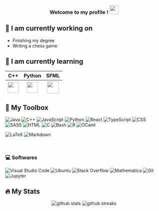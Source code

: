 <h3 align="center">
  Welcome to my profile !
  <img src="https://media.giphy.com/media/hvRJCLFzcasrR4ia7z/giphy.gif" width="28">
</h3>

## 🔭 I am currently working on
- Finishing my degree
- Writing a chess game

## 📖 I am currently learning 
<div align="center" markdown="1">
<table>
    <thead>
        <tr>
            <th align="center">C++</th>
            <th align="center">Python</th>
            <th align="center">SFML</td>
        </tr>
        <tr>
            <th align="center"><img src="https://upload.wikimedia.org/wikipedia/commons/1/18/ISO_C%2B%2B_Logo.svg" width="35" /></th>
            <th align="center"><img src="https://upload.wikimedia.org/wikipedia/commons/c/c3/Python-logo-notext.svg" width="35" /></th>
            <th align="center"><img src="https://www.sfml-dev.org/download/goodies/sfml-icon.svg" width="38" /></th>
        </tr>
    </thead>
</table>
</div>

<!--
**hexaquarks/hexaquarks** is a ✨ _special_ ✨ repository because its `README.md` (this file) appears on your GitHub profile.

Here are some ideas to get you started:

- 🔭 I’m currently working on ...
- 🌱 I’m currently learning ...
- 👯 I’m looking to collaborate on ...
- 🤔 I’m looking for help with ...
- 💬 Ask me about ...
- 📫 How to reach me: ...
- 😄 Pronouns: ...
- ⚡ Fun fact: ...
-->

## 🧰 My Toolbox
<p>
  <img alt="Java" src="https://img.shields.io/badge/Java-007396.svg?logo=java&logoColor=white">
  <img alt="C++" src="https://img.shields.io/badge/C++-blue.svg?style=flat&logo=c%2B%2B">
  <img alt="JavaScript" src="https://img.shields.io/badge/JavaScript-F7DF1E.svg?logo=javascript&logoColor=black">
  <img alt="Python" src="https://img.shields.io/badge/Python-14354C.svg?logo=python&logoColor=white">
  <img alt="React" src="https://img.shields.io/badge/React-20232a.svg?logo=react&logoColor=%2361DAFB">
  <img alt="TypeScript" src="https://img.shields.io/badge/TypeScript-007ACC.svg?logo=typescript&logoColor=white">
  <img alt="CSS" src="https://img.shields.io/badge/CSS3-1572B6.svg?logo=css3&logoColor=white">
  <img alt="SASS" src="https://img.shields.io/badge/SASS-CC6699.svg?logo=SASS&logoColor=white">
  <img alt="HTML" src="https://img.shields.io/badge/HTML-E34F26.svg?logo=html5&logoColor=white">
  <img alt="C" src="https://custom-icon-badges.herokuapp.com/badge/C-03599C.svg?logo=c-in-hexagon&logoColor=white">
  <img alt="Bash" src="https://img.shields.io/badge/Bash-121011.svg?logo=gnu-bash&logoColor=white">
  <img alt="R" src="https://img.shields.io/badge/R-276DC3.svg?logo=r&logoColor=white">
  <img alt="OCaml" src="https://img.shields.io/badge/OCaml-276DC3.svg?logo=OCaml&logoColor=orange">
</p>

<p>
  <img alt="LaTeX" src="https://img.shields.io/badge/LaTeX-008080.svg?logo=LaTeX&logoColor=white">
  <img alt="Markdown" src="https://img.shields.io/badge/Markdown-000000.svg?logo=markdown&logoColor=white">
</p>
&nbsp;

### 💻 Softwares
<p>
  <img alt="Visual Studio Code" src="https://img.shields.io/badge/Visual%20Studio%20Code-0078d7.svg?logo=visual-studio-code&logoColor=white">
  <img alt="Ubuntu" src="https://img.shields.io/badge/Ubuntu-E95420.svg?logo=ubuntu&logoColor=white">
  <img alt="Stack Overflow" src="https://img.shields.io/badge/-Stack%20Overflow-FE7A16?logo=stack-overflow&logoColor=white">
  <img alt="Mathematica" src="https://img.shields.io/badge/Mathematica-DD1100.svg?logo=wolfram-mathematica&logoColor=white">
  <img alt="Git" src="https://img.shields.io/badge/Git-F05033.svg?logo=git&logoColor=white">
  <img alt="Jupyter" src="https://img.shields.io/badge/Jupyter-F37626.svg?logo=Jupyter&logoColor=white">
</p>

## 🔥 My Stats

<p align="center">
  <img src="https://github-readme-stats.vercel.app/api?username=hexaquarks&show_icons=true&theme=dark" alt="github stats" />
  <img src="https://github-readme-streak-stats.herokuapp.com/?user=hexaquarks&theme=dark" alt="github streaks" />
</p>

